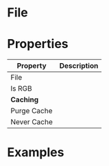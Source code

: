 # File


# Properties


| Property | Description| 
| -------- | -----------|
| File |  |
| Is RGB |  |
| **Caching** |  |
| Purge Cache |  |
| Never Cache |  |




# Examples
